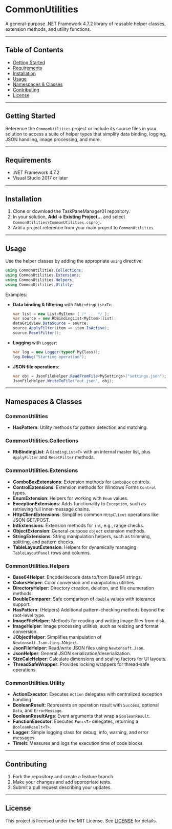 ﻿# CommonUtilities

A general-purpose .NET Framework 4.7.2 library of reusable helper classes, extension methods, and utility functions.

---

## Table of Contents

* [Getting Started](#getting-started)
* [Requirements](#requirements)
* [Installation](#installation)
* [Usage](#usage)
* [Namespaces & Classes](#namespaces--classes)
* [Contributing](#contributing)
* [License](#license)

---

## Getting Started

Reference the `CommonUtilities` project or include its source files in your solution to access a suite of helper types that simplify data binding, logging, JSON handling, image processing, and more.

---

## Requirements

* .NET Framework 4.7.2
* Visual Studio 2017 or later

---

## Installation

1. Clone or download the TaskPaneManager01 repository.
2. In your solution, **Add → Existing Project…** and select `CommonUtilities\CommonUtilities.csproj`.
3. Add a project reference from your main project to `CommonUtilities`.

---

## Usage

Use the helper classes by adding the appropriate `using` directive:

```csharp
using CommonUtilities.Collections;
using CommonUtilities.Extensions;
using CommonUtilities.Helpers;
using CommonUtilities.Utility;
```

Examples:

* **Data binding & filtering** with `RbBindingList<T>`:

  ```csharp
  var list = new List<MyItem> { /* ... */ };
  var source = new RbBindingList<MyItem>(list);
  dataGridView.DataSource = source;
  source.ApplyFilter(item => item.IsActive);
  source.ResetFilter();
  ```

* **Logging** with `Logger`:

  ```csharp
  var log = new Logger(typeof(MyClass));
  log.Debug("Starting operation");
  ```

* **JSON file operations**:

  ```csharp
  var obj = JsonFileHelper.ReadFromFile<MySettings>("settings.json");
  JsonFileHelper.WriteToFile("out.json", obj);
  ```

---

## Namespaces & Classes

### CommonUtilities

* **HasPattern**: Utility methods for pattern detection and matching.

### CommonUtilities.Collections

* **RbBindingList<T>**: A `BindingList<T>` with an internal master list, plus `ApplyFilter` and `ResetFilter` methods.

### CommonUtilities.Extensions

* **ComboBoxExtensions**: Extension methods for `ComboBox` controls.
* **ControlExtensions**: Extension methods for Windows Forms `Control` types.
* **EnumExtension**: Helpers for working with `Enum` values.
* **ExceptionExtensions**: Adds functionality to `Exception`, such as retrieving full inner-message chains.
* **HttpClientExtensions**: Simplifies common `HttpClient` operations like JSON GET/POST.
* **IntExtensions**: Extension methods for `int`, e.g., range checks.
* **ObjectExtension**: General-purpose `object` extension methods.
* **StringExtensions**: String manipulation helpers, such as trimming, splitting, and pattern checks.
* **TableLayoutExtension**: Helpers for dynamically managing `TableLayoutPanel` rows and columns.

### CommonUtilities.Helpers

* **Base64Helper**: Encode/decode data to/from Base64 strings.
* **ColorsHelper**: Color conversion and manipulation utilities.
* **DirectoryHelper**: Directory creation, deletion, and file enumeration methods.
* **DoubleComparer**: Safe comparison of `double` values with tolerance support.
* **HasPattern**: (Helpers) Additional pattern-checking methods beyond the root-level type.
* **ImageFileHelper**: Methods for reading and writing image files from disk.
* **ImageHelper**: Image processing utilities, such as resizing and format conversion.
* **JObjectHelper**: Simplifies manipulation of `Newtonsoft.Json.Linq.JObject`.
* **JsonFileHelper**: Read/write JSON files using `Newtonsoft.Json`.
* **JsonHelper**: General JSON serialization/deserialization.
* **SizeCalcHelper**: Calculate dimensions and scaling factors for UI layouts.
* **ThreadSafeWrapper**: Provides locking wrappers for thread-safe operations.

### CommonUtilities.Utility

* **ActionExecutor**: Executes `Action` delegates with centralized exception handling.
* **BooleanResult**: Represents an operation result with `Success`, optional `Data`, and `ErrorMessage`.
* **BooleanResultArgs**: Event arguments that wrap a `BooleanResult`.
* **FunctionExecutor**: Executes `Func<T>` delegates, returning a `BooleanResult<T>`.
* **Logger**: Simple logging class for debug, info, warning, and error messages.
* **TimeIt**: Measures and logs the execution time of code blocks.

---

## Contributing

1. Fork the repository and create a feature branch.
2. Make your changes and add appropriate tests.
3. Submit a pull request describing your updates.

---

## License

This project is licensed under the MIT License. See [LICENSE](../LICENSE) for details.
